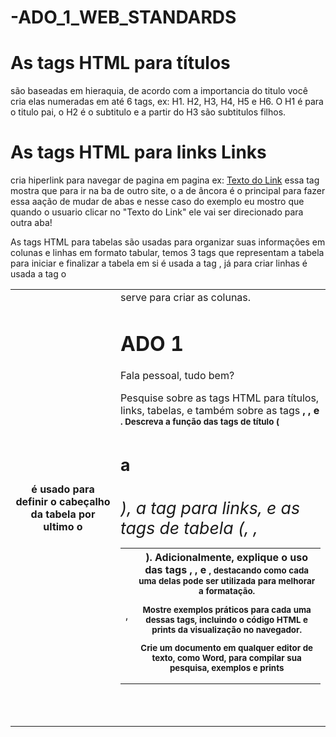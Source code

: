 # -ADO_1_WEB_STANDARDS

<h1> As tags HTML para títulos </h1> <p> são baseadas em hieraquia, de acordo com a importancia do titulo você cria elas numeradas em até 6 tags, ex: H1. H2, H3, H4, H5 e H6. O H1 é para o titulo pai, o H2 é o subtitulo e a partir do H3 são subtitulos filhos. 
</p>


<h1> As tags HTML para links Links </h1> <p> cria hiperlink para navegar de pagina em pagina ex: <a href="https://www.exemplo.com">Texto do Link</a> essa tag mostra que para ir na ba de outro site, o a de âncora é o principal para fazer essa aação de mudar de abas  e nesse caso do exemplo eu mostro que quando o usuario clicar no "Texto do Link" ele vai ser direcionado para outra aba!</p>

As tags HTML para tabelas são usadas para organizar suas informações em colunas e linhas em formato tabular, temos 3 tags que representam a tabela para iniciar e finalizar a tabela em si é usada a tag <table>, já para criar linhas é usada a tag <tr> o <th> é usado para definir o cabeçalho da tabela por ultimo o <td> serve para criar as colunas.








<h1/> ADO 1 </h1>

<p>Fala pessoal, tudo bem?

Pesquise sobre as tags HTML para títulos, links, tabelas, e também sobre as tags <strong>, <span>, e <small>. Descreva a função das tags de título (<h1> a <h6>), a tag <a> para links, e as tags de tabela (<table>, <tr>, <td>, <th>). Adicionalmente, explique o uso das tags <strong>, <span>, e <small>, destacando como cada uma delas pode ser utilizada para melhorar a formatação.

Mostre exemplos práticos para cada uma dessas tags, incluindo o código HTML e prints da visualização no navegador. 

Crie um documento em qualquer editor de texto, como Word, para compilar sua pesquisa, exemplos e prints </p>
